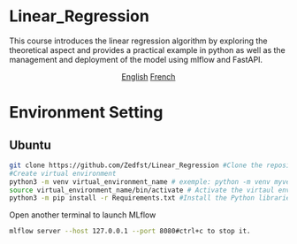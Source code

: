 # Linear_Regression

This course introduces the linear regression algorithm by exploring the theoretical aspect and provides a practical example in python as well as the management and deployment of the model using mlflow and FastAPI.

<p align="center">
  <a href="README.md">English</a>
  <a href="READMEfr.md">French</a>
</p>

# Environment Setting

## Ubuntu

```bash
git clone https://github.com/Zedfst/Linear_Regression #Clone the repository locally.
#Create virtual environment
python3 -m venv virtual_environment_name # exemple: python -m venv myvenv
source virtual_environment_name/bin/activate # Activate the virtaul environment. Enter deactivate to disable it.
python3 -m pip install -r Requirements.txt #Install the Python libraries present in the Requirements.txt file.
```

Open another terminal to launch MLflow

```bash
mlflow server --host 127.0.0.1 --port 8080#ctrl+c to stop it.

```
